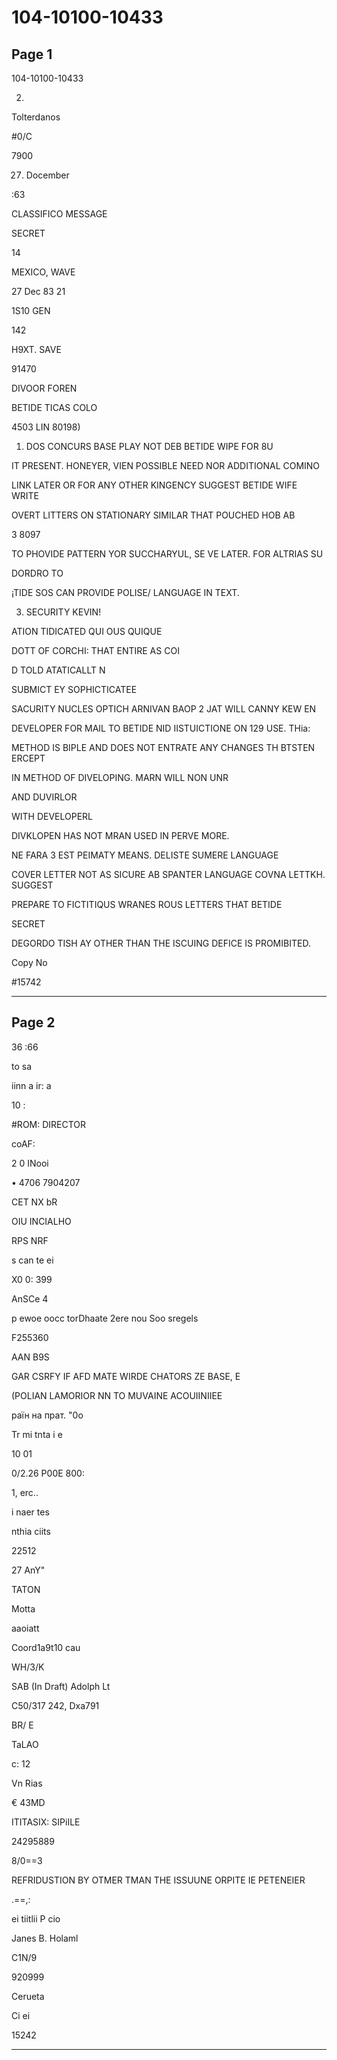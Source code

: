 # 104-10100-10433

## Page 1

104-10100-10433

2.

Tolterdanos

#0/C

7900

27. Docember

:63

CLASSIFICO MESSAGE

SECRET

14

MEXICO, WAVE

27 Dec 83 21

1S10 GEN

142

H9XT. SAVE

91470

DIVOOR FOREN

BETIDE TICAS COLO

4503 LIN 80198)

1. DOS CONCURS BASE PLAY NOT DEB BETIDE WIPE FOR 8U

IT PRESENT. HONEYER, VIEN POSSIBLE NEED NOR ADDITIONAL COMINO

LINK LATER OR FOR ANY OTHER KINGENCY SUGGEST BETIDE WIFE WRITE

OVERT LITTERS ON STATIONARY SIMILAR THAT POUCHED HOB AB

3 8097

TO PHOVIDE PATTERN YOR SUCCHARYUL, SE VE LATER. FOR ALTRIAS SU

DORDRO TO

¡TIDE SOS CAN PROVIDE POLISE/ LANGUAGE IN TEXT.

3. SECURITY KEVIN!

ATION TIDICATED QUI OUS QUIQUE

DOTT OF CORCHI: THAT ENTIRE AS COI

D TOLD ATATICALLT N

SUBMICT EY SOPHICTICATEE

SACURITY NUCLES OPTICH ARNIVAN BAOP 2 JAT WILL CANNY KEW EN

DEVELOPER FOR MAIL TO BETIDE NID IISTUICTIONE ON 129 USE. THia:

METHOD IS BIPLE AND DOES NOT ENTRATE ANY CHANGES TH BTSTEN ERCEPT

IN METHOD OF DIVELOPING. MARN WILL NON UNR

AND DUVIRLOR

WITH DEVELOPERL

DIVKLOPEN HAS NOT MRAN USED IN PERVE MORE.

NE FARA 3 EST PEIMATY MEANS. DELISTE SUMERE LANGUAGE

COVER LETTER NOT AS SICURE AB SPANTER LANGUAGE COVNA LETTKH. SUGGEST

PREPARE TO FICTITIQUS WRANES ROUS LETTERS THAT BETIDE

SECRET

DEGORDO TISH AY OTHER THAN THE ISCUING DEFICE IS PROMIBITED.

Copy No

#15742

---

## Page 2

36 :66

to sa

iinn a ir: a

10 :

#ROM: DIRECTOR

coAF:

2 0 INooi

• 4706 7904207

CET NX bR

OIU INCIALHO

RPS NRF

s can te ei

X0 0: 399

AnSCe 4

p ewoe oocc torDhaate 2ere nou Soo sregels

F255360

AAN B9S

GAR CSRFY IF AFD MATE WIRDE CHATORS ZE BASE, E

(POLIAN LAMORIOR NN TO MUVAINE ACOUIINIIEE

раїн на прат. "0o

Tr mi tnta i e

10 01

0/2.26 P00E 800:

1, erc..

i naer tes

nthia ciits

22512

27 AnY"

TATON

Motta

aaoiatt

Coord1a9t10 cau

WH/3/K

SAB (In Draft) Adolph Lt

C50/317 242, Dxa791

BR/ E

TaLAO

c: 12

Vn Rias

€ 43MD

ITITASIX: SIPiILE

24295889

8/0==3

REFRIDUSTION BY OTMER TMAN THE ISSUUNE ORPITE IE PETENEIER

.==,:

ei tiitlii P cio

Janes B. Holaml

C1N/9

920999

Cerueta

Ci ei

15242

---

